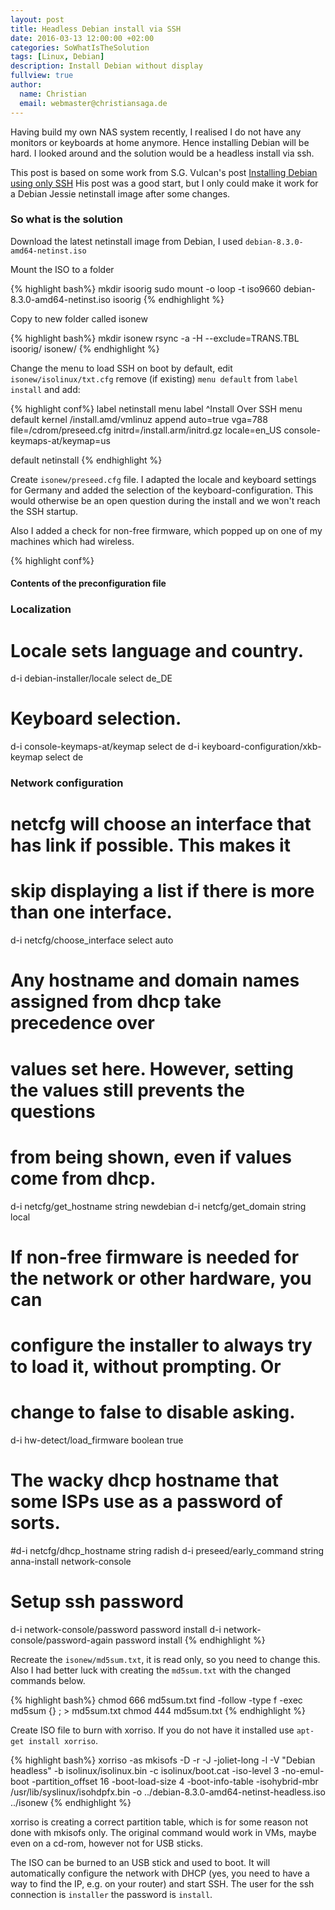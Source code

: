 ```yaml
---
layout: post
title: Headless Debian install via SSH
date: 2016-03-13 12:00:00 +02:00
categories: SoWhatIsTheSolution
tags: [Linux, Debian]
description: Install Debian without display
fullview: true
author:
  name: Christian
  email: webmaster@christiansaga.de
---
```


Having build my own NAS system recently, I realised I do not have any monitors or keyboards at home anymore. Hence installing Debian will be hard.
I looked around and the solution would be a headless install via ssh.

This post is based on some work from S.G. Vulcan's post [Installing Debian using only SSH](http://www.sgvulcan.com/2010/01/06/installing-debian-using-only-ssh/)
His post was a good start, but I only could make it work for a Debian Jessie netinstall image after some changes.

### So what is the solution
Download the latest netinstall image from Debian, I used ```debian-8.3.0-amd64-netinst.iso```

Mount the ISO to a folder

{% highlight bash%}
mkdir isoorig
sudo mount -o loop -t iso9660 debian-8.3.0-amd64-netinst.iso isoorig
{% endhighlight %}

Copy to new folder called isonew

{% highlight bash%}
mkdir isonew
rsync -a -H --exclude=TRANS.TBL isoorig/ isonew/
{% endhighlight %}

Change the menu to load SSH on boot by default, edit ```isonew/isolinux/txt.cfg``` remove (if existing) ```menu default``` from ```label install``` and add:

{% highlight conf%}
label netinstall
  menu label ^Install Over SSH
  menu default
  kernel /install.amd/vmlinuz
  append auto=true vga=788 file=/cdrom/preseed.cfg initrd=/install.arm/initrd.gz locale=en_US console-keymaps-at/keymap=us

default netinstall
{% endhighlight %}

Create ```isonew/preseed.cfg``` file. I adapted the locale and keyboard settings for Germany and added the selection of the keyboard-configuration. This would otherwise be an open question during the install and we won't reach the SSH startup.

Also I added a check for non-free firmware, which popped up on one of my machines which had wireless.

{% highlight conf%}
#### Contents of the preconfiguration file
### Localization
# Locale sets language and country.
d-i debian-installer/locale select de_DE
# Keyboard selection.
d-i console-keymaps-at/keymap select de
d-i keyboard-configuration/xkb-keymap select de
### Network configuration
# netcfg will choose an interface that has link if possible. This makes it
# skip displaying a list if there is more than one interface.
d-i netcfg/choose_interface select auto
# Any hostname and domain names assigned from dhcp take precedence over
# values set here. However, setting the values still prevents the questions
# from being shown, even if values come from dhcp.
d-i netcfg/get_hostname string newdebian
d-i netcfg/get_domain string local
# If non-free firmware is needed for the network or other hardware, you can
# configure the installer to always try to load it, without prompting. Or
# change to false to disable asking.
d-i hw-detect/load_firmware boolean true
# The wacky dhcp hostname that some ISPs use as a password of sorts.
#d-i netcfg/dhcp_hostname string radish
d-i preseed/early_command string anna-install network-console
# Setup ssh password
d-i network-console/password password install
d-i network-console/password-again password install
{% endhighlight %}

Recreate the ```isonew/md5sum.txt```, it is read only, so you need to change this. Also I had better luck with creating the ```md5sum.txt``` with the changed commands below.

{% highlight bash%}
chmod 666 md5sum.txt
find -follow -type f -exec md5sum {} \; > md5sum.txt
chmod 444 md5sum.txt
{% endhighlight %}

Create ISO file to burn with xorriso. If you do not have it installed use ```apt-get install xorriso```.

{% highlight bash%}
xorriso -as mkisofs -D -r -J -joliet-long -l -V "Debian headless" -b isolinux/isolinux.bin -c isolinux/boot.cat -iso-level 3 -no-emul-boot -partition_offset 16 -boot-load-size 4 -boot-info-table -isohybrid-mbr /usr/lib/syslinux/isohdpfx.bin -o ../debian-8.3.0-amd64-netinst-headless.iso ../isonew
{% endhighlight %}

xorriso is creating a correct partition table, which is for some reason not done with mkisofs only. The original command would work in VMs, maybe even on a cd-rom, however not for USB sticks.

The ISO can be burned to an USB stick and used to boot. It will automatically configure the network with DHCP (yes, you need to have a way to find the IP, e.g. on your router) and start SSH.
The user for the ssh connection is ```installer``` the password is ```install```.
